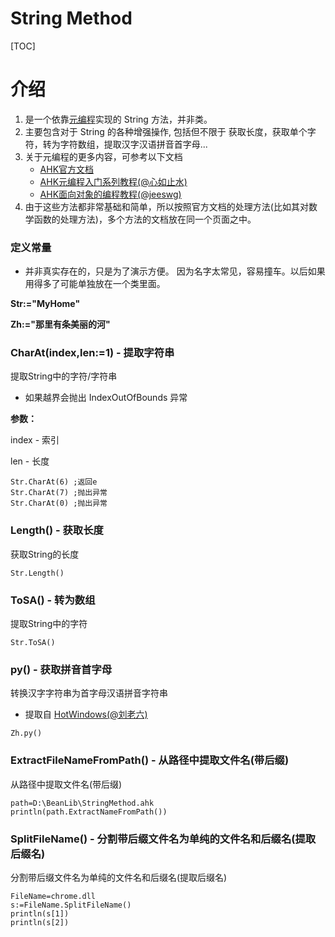# String Method

[TOC]
# 介绍
1.  是一个依靠[元编程](http://xrvu_zen.gitee.io/wyagd001.github.io/docs/Objects.htm#Meta_Functions)实现的 String 方法，并非类。
2.  主要包含对于 String 的各种增强操作, 包括但不限于 获取长度，获取单个字符，转为字符数组，提取汉字汉语拼音首字母...
3.  关于元编程的更多内容，可参考以下文档
    - [AHK官方文档](https://autohotkey.com/docs/Objects.htm#Meta_Functions)
    - [AHK元编程入门系列教程(@心如止水)](https://zhuanlan.zhihu.com/AHKZen)
    - [AHK面向对象的编程教程(@jeeswg)](https://www.autohotkey.com/boards/viewtopic.php?f=7&t=54588)
4.  由于这些方法都非常基础和简单，所以按照官方文档的处理方法(比如其对数学函数的处理方法)，多个方法的文档放在同一个页面之中。

### 定义常量
- 并非真实存在的，只是为了演示方便。
因为名字太常见，容易撞车。以后如果用得多了可能单独放在一个类里面。

**Str:="MyHome"**

**Zh:="那里有条美丽的河"**

### CharAt(index,len:=1) - 提取字符串

提取String中的字符/字符串

- 如果越界会抛出 IndexOutOfBounds 异常

**参数：**

index - 索引

len - 长度

``` autohotkey
Str.CharAt(6) ;返回e
Str.CharAt(7) ;抛出异常
Str.CharAt(0) ;抛出异常
```

### Length() - 获取长度

获取String的长度

``` autohotkey
Str.Length()
```

### ToSA() - 转为数组

提取String中的字符

``` autohotkey
Str.ToSA()
```


### py() - 获取拼音首字母

转换汉字字符串为首字母汉语拼音字符串

- 提取自 [HotWindows(@刘老六)](https://www.iplaysoft.com/p/hotwindows)

``` autohotkey
Zh.py()
```

### ExtractFileNameFromPath() - 从路径中提取文件名(带后缀)

从路径中提取文件名(带后缀)

```autohotkey
path=D:\BeanLib\StringMethod.ahk
println(path.ExtractNameFromPath())
```

### SplitFileName() - 分割带后缀文件名为单纯的文件名和后缀名(提取后缀名)

分割带后缀文件名为单纯的文件名和后缀名(提取后缀名)

```autohotkey
FileName=chrome.dll
s:=FileName.SplitFileName()
println(s[1])
println(s[2])
```